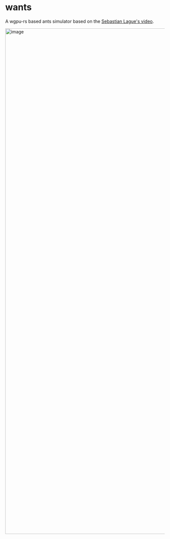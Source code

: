 # wants

A wgpu-rs based ants simulator based on the [Sebastian Lague's video](https://www.youtube.com/watch?v=X-iSQQgOd1A&t=613s).

<img width="2560" height="1600" alt="image" src="https://github.com/user-attachments/assets/814eb00b-5741-43ae-aea7-f359dc61d9a1" />
